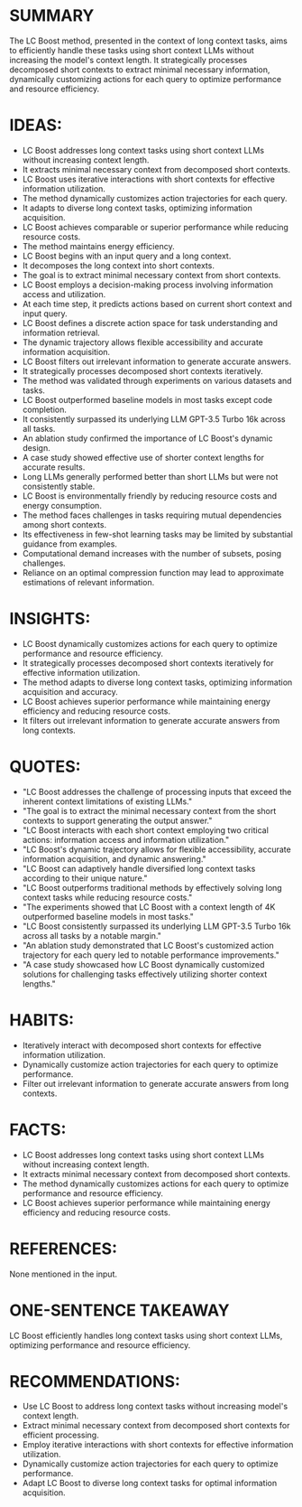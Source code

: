 # SUMMARY
The LC Boost method, presented in the context of long context tasks, aims to efficiently handle these tasks using short context LLMs without increasing the model's context length. It strategically processes decomposed short contexts to extract minimal necessary information, dynamically customizing actions for each query to optimize performance and resource efficiency.

# IDEAS:
- LC Boost addresses long context tasks using short context LLMs without increasing context length.
- It extracts minimal necessary context from decomposed short contexts.
- LC Boost uses iterative interactions with short contexts for effective information utilization.
- The method dynamically customizes action trajectories for each query.
- It adapts to diverse long context tasks, optimizing information acquisition.
- LC Boost achieves comparable or superior performance while reducing resource costs.
- The method maintains energy efficiency.
- LC Boost begins with an input query and a long context.
- It decomposes the long context into short contexts.
- The goal is to extract minimal necessary context from short contexts.
- LC Boost employs a decision-making process involving information access and utilization.
- At each time step, it predicts actions based on current short context and input query.
- LC Boost defines a discrete action space for task understanding and information retrieval.
- The dynamic trajectory allows flexible accessibility and accurate information acquisition.
- LC Boost filters out irrelevant information to generate accurate answers.
- It strategically processes decomposed short contexts iteratively.
- The method was validated through experiments on various datasets and tasks.
- LC Boost outperformed baseline models in most tasks except code completion.
- It consistently surpassed its underlying LLM GPT-3.5 Turbo 16k across all tasks.
- An ablation study confirmed the importance of LC Boost's dynamic design.
- A case study showed effective use of shorter context lengths for accurate results.
- Long LLMs generally performed better than short LLMs but were not consistently stable.
- LC Boost is environmentally friendly by reducing resource costs and energy consumption.
- The method faces challenges in tasks requiring mutual dependencies among short contexts.
- Its effectiveness in few-shot learning tasks may be limited by substantial guidance from examples.
- Computational demand increases with the number of subsets, posing challenges.
- Reliance on an optimal compression function may lead to approximate estimations of relevant information.

# INSIGHTS:
- LC Boost dynamically customizes actions for each query to optimize performance and resource efficiency.
- It strategically processes decomposed short contexts iteratively for effective information utilization.
- The method adapts to diverse long context tasks, optimizing information acquisition and accuracy.
- LC Boost achieves superior performance while maintaining energy efficiency and reducing resource costs.
- It filters out irrelevant information to generate accurate answers from long contexts.

# QUOTES:
- "LC Boost addresses the challenge of processing inputs that exceed the inherent context limitations of existing LLMs."
- "The goal is to extract the minimal necessary context from the short contexts to support generating the output answer."
- "LC Boost interacts with each short context employing two critical actions: information access and information utilization."
- "LC Boost's dynamic trajectory allows for flexible accessibility, accurate information acquisition, and dynamic answering."
- "LC Boost can adaptively handle diversified long context tasks according to their unique nature."
- "LC Boost outperforms traditional methods by effectively solving long context tasks while reducing resource costs."
- "The experiments showed that LC Boost with a context length of 4K outperformed baseline models in most tasks."
- "LC Boost consistently surpassed its underlying LLM GPT-3.5 Turbo 16k across all tasks by a notable margin."
- "An ablation study demonstrated that LC Boost's customized action trajectory for each query led to notable performance improvements."
- "A case study showcased how LC Boost dynamically customized solutions for challenging tasks effectively utilizing shorter context lengths."

# HABITS:
- Iteratively interact with decomposed short contexts for effective information utilization.
- Dynamically customize action trajectories for each query to optimize performance.
- Filter out irrelevant information to generate accurate answers from long contexts.

# FACTS:
- LC Boost addresses long context tasks using short context LLMs without increasing context length.
- It extracts minimal necessary context from decomposed short contexts.
- The method dynamically customizes actions for each query to optimize performance and resource efficiency.
- LC Boost achieves superior performance while maintaining energy efficiency and reducing resource costs.

# REFERENCES:
None mentioned in the input.

# ONE-SENTENCE TAKEAWAY
LC Boost efficiently handles long context tasks using short context LLMs, optimizing performance and resource efficiency.

# RECOMMENDATIONS:
- Use LC Boost to address long context tasks without increasing model's context length.
- Extract minimal necessary context from decomposed short contexts for efficient processing.
- Employ iterative interactions with short contexts for effective information utilization.
- Dynamically customize action trajectories for each query to optimize performance.
- Adapt LC Boost to diverse long context tasks for optimal information acquisition.